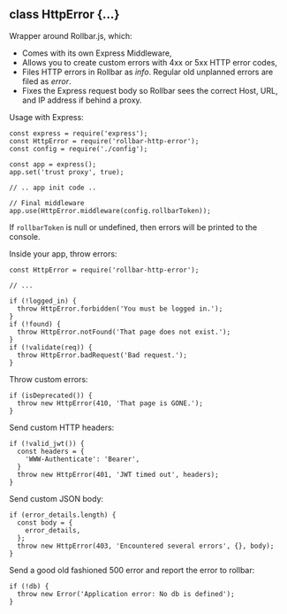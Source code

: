 ## class HttpError {...}

Wrapper around Rollbar.js, which:

* Comes with its own Express Middleware,
* Allows you to create custom errors with 4xx or 5xx HTTP error codes,
* Files HTTP errors in Rollbar as _info_. Regular old unplanned errors are filed as _error_.
* Fixes the Express request body so Rollbar sees the correct Host, URL, and IP address if behind a proxy.

Usage with Express:

    const express = require('express');
    const HttpError = require('rollbar-http-error');
    const config = require('./config');

    const app = express();
    app.set('trust proxy', true);

    // .. app init code ..

    // Final middleware
    app.use(HttpError.middleware(config.rollbarToken));

If `rollbarToken` is null or undefined, then errors will be printed to the console.

Inside your app, throw errors:

    const HttpError = require('rollbar-http-error');

    // ...

    if (!logged_in) {
      throw HttpError.forbidden('You must be logged in.');
    }
    if (!found) {
      throw HttpError.notFound('That page does not exist.');
    }
    if (!validate(req)) {
      throw HttpError.badRequest('Bad request.');
    }

Throw custom errors:

    if (isDeprecated()) {
      throw new HttpError(410, 'That page is GONE.');
    }

Send custom HTTP headers:

    if (!valid_jwt()) {
      const headers = {
        'WWW-Authenticate': 'Bearer',
      }
      throw new HttpError(401, 'JWT timed out', headers);
    }

Send custom JSON body:

    if (error_details.length) {
      const body = {
        error_details,
      };
      throw new HttpError(403, 'Encountered several errors', {}, body);
    }

Send a good old fashioned 500 error and report the error to rollbar:

    if (!db) {
      throw new Error('Application error: No db is defined');
    }

